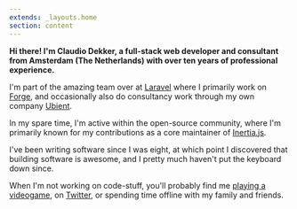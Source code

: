 ```yaml
---
extends: _layouts.home
section: content
---
```


**Hi there! I'm Claudio Dekker, a full-stack web developer and consultant from Amsterdam (The Netherlands) with over ten years of professional experience.**

I'm part of the amazing team over at [Laravel](https://laravel.com) where I primarily work on [Forge](https://forge.laravel.com),
and occasionally also do consultancy work through my own company [Ubient](https://ubient.net).

In my spare time, I'm active within the open-source community, where I'm primarily known for my contributions as a core maintainer of [Inertia.js](https://inertiajs.com).

I've been writing software since I was eight, at which point I discovered that building software is awesome, and I pretty much haven't put the keyboard down since.

When I'm not working on code-stuff, you'll probably find me [playing a videogame](https://steamcommunity.com/id/arckedo), on [Twitter](https://twitter.com/claudiodekker), or spending time offline with my family and friends.

